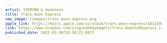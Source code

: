 ```yaml
---
artist: 33EMYBW & Gooooose
title: Trans-Aeon Express
new_image: /images/trans-aeon-express.png
apple_link: https://music.apple.com/us/album/trans-aeon-express/1612430537
link: https://www.dropbox.com/s/zgvuah9tptmqelv/Trans-Aeon%20Express.zip?dl=1
published_date: 2022-03-30T20:58:23.807Z
---
```

